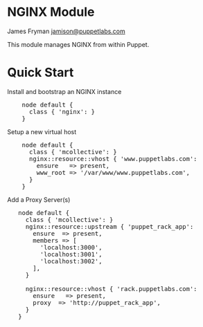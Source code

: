 # NGINX Module

James Fryman <jamison@puppetlabs.com>

This module manages NGINX from within Puppet.

# Quick Start

Install and bootstrap an NGINX instance

<pre>
    node default {
      class { 'nginx': }
    }
</pre>

Setup a new virtual host

<pre>
    node default {
      class { 'mcollective': }
      nginx::resource::vhost { 'www.puppetlabs.com':
        ensure   => present,
        www_root => '/var/www/www.puppetlabs.com',
      }
    }
</pre>

Add a Proxy Server(s)
<pre>
   node default {
     class { 'mcollective': }
     nginx::resource::upstream { 'puppet_rack_app':
       ensure  => present,
       members => [
         'localhost:3000', 
         'localhost:3001',
         'localhost:3002',
       ],
     }

     nginx::resource::vhost { 'rack.puppetlabs.com':
       ensure   => present,
       proxy  => 'http://puppet_rack_app',
     }
   } 
</pre>
